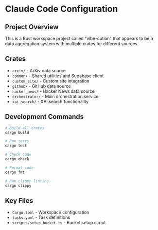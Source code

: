 # Claude Code Configuration

## Project Overview
This is a Rust workspace project called "vibe-cution" that appears to be a data aggregation system with multiple crates for different sources.

## Crates
- `arxiv/` - ArXiv data source
- `common/` - Shared utilities and Supabase client
- `custom_site/` - Custom site integration
- `github/` - GitHub data source
- `hacker_news/` - Hacker News data source
- `orchestrator/` - Main orchestration service
- `xai_search/` - XAI search functionality

## Development Commands
```bash
# Build all crates
cargo build

# Run tests
cargo test

# Check code
cargo check

# Format code
cargo fmt

# Run clippy linting
cargo clippy
```

## Key Files
- `Cargo.toml` - Workspace configuration
- `tasks.yaml` - Task definitions
- `scripts/setup_bucket.ts` - Bucket setup script